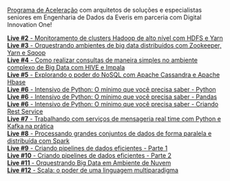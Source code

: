 [Programa de Aceleração](https://web.digitalinnovation.one/acceleration/aceleracao-global-dev-4-everis?tab=path) com arquitetos de soluções e especialistas seniores em Engenharia de Dados da Everis em parceria com Digital Innovation One! <br>

[**Live #2** - Monitoramento de clusters Hadoop de alto nível com HDFS e Yarn](https://github.com/felipedoamarals/Aceleracao_Global_Dev4_Everis/blob/master/Live%20%232.md) <br>
[**Live #3** - Orquestrando ambientes de big data distribuídos com Zookeeper, Yarn e Sqoop](https://github.com/felipedoamarals/Aceleracao_Global_Dev4_Everis/blob/master/Live%20%233.md) <br>
[**Live #4** - Como realizar consultas de maneira simples no ambiente complexo de Big Data com HIVE e Impala](https://github.com/felipedoamarals/Aceleracao_Global_Dev4_Everis/blob/master/Live%20%234.md) <br>
[**Live #5** - Explorando o poder do NoSQL com Apache Cassandra e Apache Hbase](https://github.com/felipedoamarals/Aceleracao_Global_Dev4_Everis/blob/master/Live%20%235.md) <br>
[**Live #6** - Intensivo de Python: O mínimo que você precisa saber - Python](https://github.com/felipedoamarals/Aceleracao_Global_Dev4_Everis/blob/master/Live%20%236%20-%20Python.ipynb) <br>
[**Live #6** - Intensivo de Python: O mínimo que você precisa saber - Pandas](https://github.com/felipedoamarals/Aceleracao_Global_Dev4_Everis/blob/master/Live%20%236%20-%20Pandas.ipynb) <br>
[**Live #6** - Intensivo de Python: O mínimo que você precisa saber - Criando Rest Service](https://github.com/felipedoamarals/Aceleracao_Global_Dev4_Everis/blob/master/Live%20%236%20-%20Criando_Rest_Service.ipynb) <br>
[**Live #7** - Trabalhando com serviços de mensageria real time com Python e Kafka na prática](https://github.com/felipedoamarals/Aceleracao_Global_Dev4_Everis/blob/master/Live%20%237.ipynb) <br>
[**Live #8** - Processando grandes conjuntos de dados de forma paralela e distribuída com Spark](https://github.com/felipedoamarals/Aceleracao_Global_Dev4_Everis/blob/master/Live%20%238.md) <br>
[**Live #9** - Criando pipelines de dados eficientes - Parte 1](https://github.com/felipedoamarals/Aceleracao_Global_Dev4_Everis/blob/master/Live%20%239.md) <br>
[**Live #10** - Criando pipelines de dados eficientes - Parte 2](https://github.com/felipedoamarals/Aceleracao_Global_Dev4_Everis/blob/master/Live%20%2310.md) <br>
[**Live #11** - Orquestrando Big Data em Ambiente de Nuvem](https://github.com/felipedoamarals/Aceleracao_Global_Dev4_Everis/blob/master/Live%20%2311.md) <br>
[**Live #12** - Scala: o poder de uma linguagem multiparadigma](https://github.com/felipedoamarals/Aceleracao_Global_Dev4_Everis/blob/master/Live%20%2312.md) <br>
